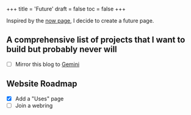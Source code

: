 +++
title = 'Future'
draft = false
toc = false
+++

Inspired by the [now page](https://nownownow.com/), I decide to create a future page.

## A comprehensive list of projects that I want to build but probably never will

- [ ] Mirror this blog to [Gemini](https://gemini.circumlunar.space/)

## Website Roadmap

- [x] Add a "Uses" page
- [ ] Join a webring
